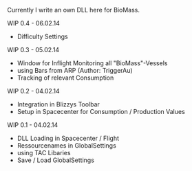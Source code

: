Currently I write an own DLL here for BioMass.

WIP 0.4 - 06.02.14            
- Difficulty Settings


WIP 0.3 - 05.02.14
- Window for Inflight Monitoring all "BioMass"-Vessels
- using Bars from ARP (Author: TriggerAu)
- Tracking of relevant Consumption

WIP 0.2 - 04.02.14
- Integration in Blizzys Toolbar
- Setup in Spacecenter for Consumption / Production Values

WIP 0.1 - 04.02.14
- DLL Loading in Spacecenter / Flight
- Ressourcenames in GlobalSettings
- using TAC Libaries
- Save / Load GlobalSettings
